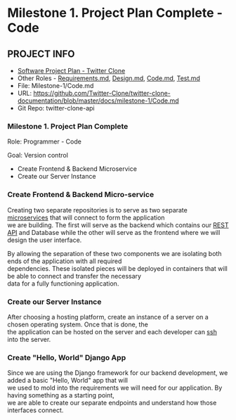 # Milestone 1. Project Plan Complete - Code

## PROJECT INFO
- [Software Project Plan - Twitter Clone](https://github.com/Twitter-Clone)
- Other Roles - [Requirements.md](https://github.com/Twitter-Clone/twitter-clone-documentation/blob/master/docs/milestone-1/Requirements.md), 
                [Design.md](https://github.com/Twitter-Clone/twitter-clone-documentation/blob/master/docs/milestone-1/Design.md), 
                [Code.md](https://github.com/Twitter-Clone/twitter-clone-documentation/blob/master/docs/milestone-1/Code.md), 
                [Test.md](https://github.com/Twitter-Clone/twitter-clone-documentation/blob/master/docs/milestone-1/Test.md)
- File: Milestone-1/Code.md
- URL: https://github.com/Twitter-Clone/twitter-clone-documentation/blob/master/docs/milestone-1/Code.md
- Git Repo: twitter-clone-api

### Milestone 1. Project Plan Complete
Role: Programmer - Code  

Goal: Version control
- Create Frontend & Backend Microservice
- Create our Server Instance

### Create Frontend & Backend Micro-service
Creating two separate repositories is to serve as two separate [microservices](https://en.wikipedia.org/wiki/Microservices) that will connect to form the application  
we are building. The first will serve as the backend which contains our [REST API](https://en.wikipedia.org/wiki/Representational_state_transfer) and Database while the other will serve 
as the frontend where we will design the user interface.

By allowing the separation of these two components we are isolating both ends of the application with all required  
dependencies. These isolated pieces will be deployed in containers that will be able to connect and transfer the necessary  
data for a fully functioning application. 

### Create our Server Instance
After choosing a hosting platform, create an instance of a server on a chosen operating system. Once that is done, the  
the application can be hosted on the server and each developer can [ssh](https://en.wikipedia.org/wiki/Secure_Shell) into the server.  

### Create "Hello, World" Django App
Since we are using the Django framework for our backend development, we added a basic "Hello, World" app that will  
we used to mold into the requirements we will need for our application. By having something as a starting point,  
we are able to create our separate endpoints and understand how those interfaces connect.

